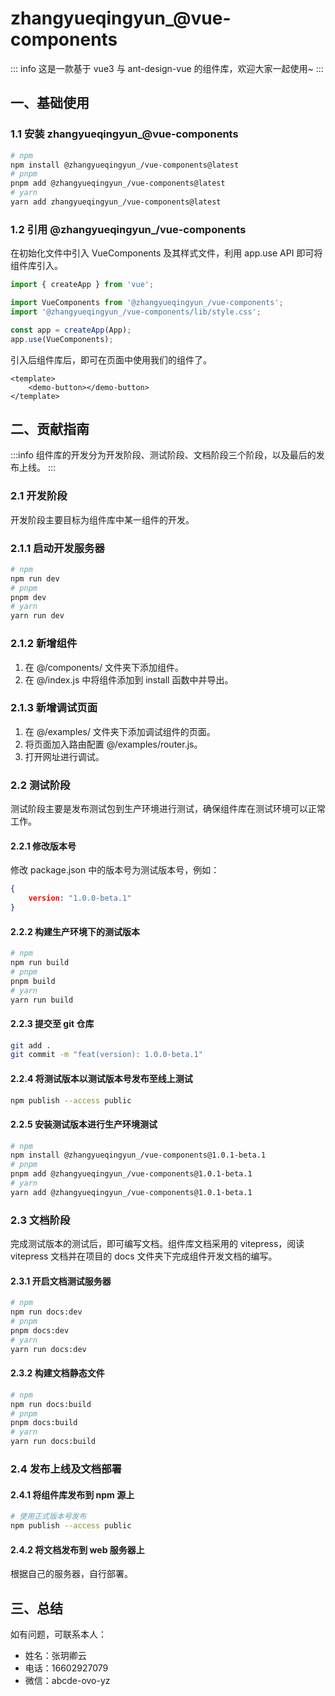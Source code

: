 # zhangyueqingyun_@vue-components

::: info
这是一款基于 vue3 与 ant-design-vue 的组件库，欢迎大家一起使用~
:::

## 一、基础使用

### 1.1 安装 zhangyueqingyun_@vue-components

```bash
# npm
npm install @zhangyueqingyun_/vue-components@latest
# pnpm
pnpm add @zhangyueqingyun_/vue-components@latest
# yarn
yarn add zhangyueqingyun_/vue-components@latest
```

### 1.2 引用 @zhangyueqingyun_/vue-components

在初始化文件中引入 VueComponents 及其样式文件，利用 app.use API 即可将组件库引入。

```js
import { createApp } from 'vue';

import VueComponents from '@zhangyueqingyun_/vue-components';
import '@zhangyueqingyun_/vue-components/lib/style.css';

const app = createApp(App);
app.use(VueComponents);
```

引入后组件库后，即可在页面中使用我们的组件了。

```vue
<template>
    <demo-button></demo-button>
</template>
```

## 二、贡献指南

:::info
组件库的开发分为开发阶段、测试阶段、文档阶段三个阶段，以及最后的发布上线。
:::

### 2.1 开发阶段

开发阶段主要目标为组件库中某一组件的开发。


### 2.1.1 启动开发服务器

```bash
# npm
npm run dev
# pnpm
pnpm dev
# yarn
yarn run dev
```

### 2.1.2 新增组件

1. 在 @/components/ 文件夹下添加组件。
2. 在 @/index.js 中将组件添加到 install 函数中并导出。

### 2.1.3 新增调试页面

1. 在 @/examples/ 文件夹下添加调试组件的页面。
2. 将页面加入路由配置 @/examples/router.js。
3. 打开网址进行调试。

### 2.2 测试阶段

测试阶段主要是发布测试包到生产环境进行测试，确保组件库在测试环境可以正常工作。

#### 2.2.1 修改版本号

修改 package.json 中的版本号为测试版本号，例如：

```json
{
    version: "1.0.0-beta.1"
}
```

#### 2.2.2 构建生产环境下的测试版本

```bash
# npm
npm run build
# pnpm
pnpm build
# yarn
yarn run build
```

#### 2.2.3 提交至 git 仓库

```bash
git add .
git commit -m "feat(version): 1.0.0-beta.1"
```

#### 2.2.4 将测试版本以测试版本号发布至线上测试

```bash
npm publish --access public
```

#### 2.2.5 安装测试版本进行生产环境测试

```bash
# npm
npm install @zhangyueqingyun_/vue-components@1.0.1-beta.1
# pnpm
pnpm add @zhangyueqingyun_/vue-components@1.0.1-beta.1
# yarn
yarn add @zhangyueqingyun_/vue-components@1.0.1-beta.1
```

### 2.3 文档阶段

完成测试版本的测试后，即可编写文档。组件库文档采用的 vitepress，阅读 vitepress 文档并在项目的 docs 文件夹下完成组件开发文档的编写。

#### 2.3.1 开启文档测试服务器

```bash
# npm
npm run docs:dev
# pnpm 
pnpm docs:dev
# yarn
yarn run docs:dev
```

#### 2.3.2 构建文档静态文件

```bash
# npm
npm run docs:build
# pnpm
pnpm docs:build
# yarn
yarn run docs:build
```

### 2.4 发布上线及文档部署

#### 2.4.1 将组件库发布到 npm 源上

```bash
# 使用正式版本号发布
npm publish --access public
```

#### 2.4.2 将文档发布到 web 服务器上

根据自己的服务器，自行部署。

## 三、总结

如有问题，可联系本人： 

- 姓名：张玥卿云
- 电话：16602927079
- 微信：abcde-ovo-yz
